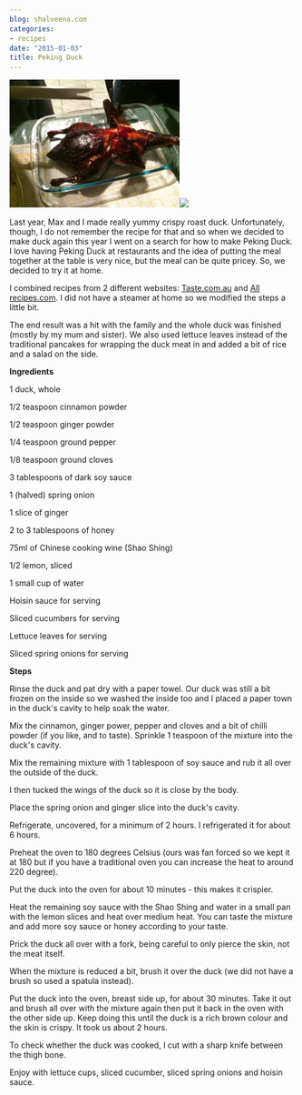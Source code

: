 ```yaml
---
blog: shalveena.com
categories:
- recipes
date: "2015-01-03"
title: Peking Duck
---
```


[![](images/f872f-img_4887.jpg)![](https://shalveena.files.wordpress.com/2015/01/f872f-img_4887.jpg?w=300)](https://shalveena.files.wordpress.com/2015/01/3c51b-img_4885.jpg)

  

  

Last year, Max and I made really yummy crispy roast duck. Unfortunately, though, I do not remember the recipe for that and so when we decided to make duck again this year I went on a search for how to make Peking Duck. I love having Peking Duck at restaurants and the idea of putting the meal together at the table is very nice, but the meal can be quite pricey. So, we decided to try it at home. 

  

I combined recipes from 2 different websites: [Taste.com.au](http://www.taste.com.au/recipes/27924/peking+duck) and [All recipes.com](http://allrecipes.com/recipe/peking-duck/). I did not have a steamer at home so we modified the steps a little bit. 

  

The end result was a hit with the family and the whole duck was finished (mostly by my mum and sister). We also used lettuce leaves instead of the traditional pancakes for wrapping the duck meat in and added a bit of rice and a salad on the side. 

  

**Ingredients**

1 duck, whole

1/2 teaspoon cinnamon powder

1/2 teaspoon ginger powder

1/4 teaspoon ground pepper

1/8 teaspoon ground cloves

3 tablespoons of dark soy sauce

1 (halved) spring onion

1 slice of ginger

2 to 3 tablespoons of honey

75ml of Chinese cooking wine (Shao Shing)

1/2 lemon, sliced

1 small cup of water

Hoisin sauce for serving 

Sliced cucumbers for serving

Lettuce leaves for serving

Sliced spring onions for serving

**Steps**

Rinse the duck and pat dry with a paper towel. Our duck was still a bit frozen on the inside so we washed the inside too and I placed a paper town in the duck's cavity to help soak the water.

  

Mix the cinnamon, ginger power, pepper and cloves and a bit of chilli powder (if you like, and to taste). Sprinkle 1 teaspoon of the mixture into the duck's cavity.

  

Mix the remaining mixture with 1 tablespoon of soy sauce and rub it all over the outside of the duck.

  

I then tucked the wings of the duck so it is close by the body.

  

Place the spring onion and ginger slice into the duck's cavity.

  

Refrigerate, uncovered, for a minimum of 2 hours. I refrigerated it for about 6 hours.

  

Preheat the oven to 180 degrees Celsius (ours was fan forced so we kept it at 180 but if you have a traditional oven you can increase the heat to around 220 degree).

  

Put the duck into the oven for about 10 minutes - this makes it crispier.

  

Heat the remaining soy sauce with the Shao Shing and water in a small pan with the lemon slices and heat over medium heat. You can taste the mixture and add more soy sauce or honey according to your taste. 

  

Prick the duck all over with a fork, being careful to only pierce the skin, not the meat itself. 

  

When the mixture is reduced a bit, brush it over the duck (we did not have a brush so used a spatula instead). 

  

Put the duck into the oven, breast side up, for about 30 minutes. Take it out and brush all over with the mixture again then put it back in the oven with the other side up. Keep doing this until the duck is a rich brown colour and the skin is crispy. It took us about 2 hours. 

  

To check whether the duck was cooked, I cut with a sharp knife between the thigh bone.

  

Enjoy with lettuce cups, sliced cucumber, sliced spring onions and hoisin sauce.
